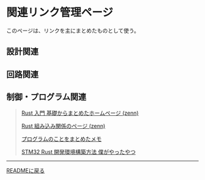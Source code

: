 # 関連リンク管理ページ
このページは、リンクを主にまとめたものとして使う。
## 設計関連
>
## 回路関連
>
## 制御・プログラム関連
>[Rust 入門 基礎からまとめたホームページ (zenn)](https://zenn.dev/mebiusbox/books/22d4c1ed9b0003/viewer/6d5875)<p></p>
>[Rust 組み込み関係のページ (zenn)](https://zenn.dev/oyatomo/articles/56c468e3dae152)<p></p>
>[プログラムのことをまとめたメモ](programs-memo.md)<p></p>
>[STM32 Rust 開発環境構築方法 僕がやったやつ](https://zeptoelecdesign.com/rust-embedded2/)<p></p>
>

-------------------------------------
[READMEに戻る](https://github.com/kAikvvf/my-webpage/blob/main/README.md)
